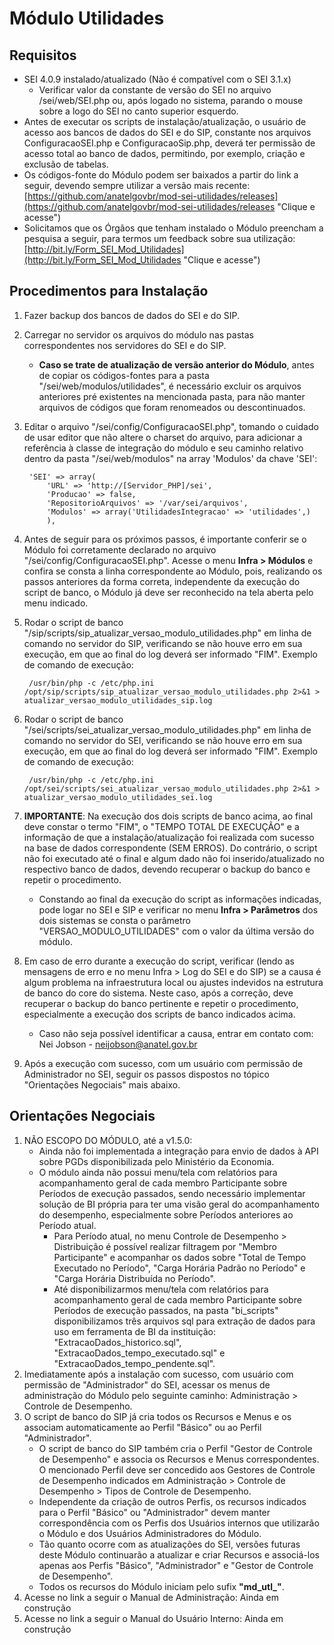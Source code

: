 # Módulo Utilidades

## Requisitos
- SEI 4.0.9 instalado/atualizado (Não é compatível com o SEI 3.1.x)
   - Verificar valor da constante de versão do SEI no arquivo /sei/web/SEI.php ou, após logado no sistema, parando o mouse sobre a logo do SEI no canto superior esquerdo.
- Antes de executar os scripts de instalação/atualização, o usuário de acesso aos bancos de dados do SEI e do SIP, constante nos arquivos ConfiguracaoSEI.php e ConfiguracaoSip.php, deverá ter permissão de acesso total ao banco de dados, permitindo, por exemplo, criação e exclusão de tabelas.
- Os códigos-fonte do Módulo podem ser baixados a partir do link a seguir, devendo sempre utilizar a versão mais recente: [https://github.com/anatelgovbr/mod-sei-utilidades/releases](https://github.com/anatelgovbr/mod-sei-utilidades/releases "Clique e acesse")
- Solicitamos que os Órgãos que tenham instalado o Módulo preencham a pesquisa a seguir, para termos um feedback sobre sua utilização: [http://bit.ly/Form_SEI_Mod_Utilidades](http://bit.ly/Form_SEI_Mod_Utilidades "Clique e acesse")

## Procedimentos para Instalação
1. Fazer backup dos bancos de dados do SEI e do SIP.
2. Carregar no servidor os arquivos do módulo nas pastas correspondentes nos servidores do SEI e do SIP.
   - **Caso se trate de atualização de versão anterior do Módulo**, antes de copiar os códigos-fontes para a pasta "/sei/web/modulos/utilidades", é necessário excluir os arquivos anteriores pré existentes na mencionada pasta, para não manter arquivos de códigos que foram renomeados ou descontinuados.
3. Editar o arquivo "/sei/config/ConfiguracaoSEI.php", tomando o cuidado de usar editor que não altere o charset do arquivo, para adicionar a referência à classe de integração do módulo e seu caminho relativo dentro da pasta "/sei/web/modulos" na array 'Modulos' da chave 'SEI':

		'SEI' => array(
			'URL' => 'http://[Servidor_PHP]/sei',
			'Producao' => false,
			'RepositorioArquivos' => '/var/sei/arquivos',
			'Modulos' => array('UtilidadesIntegracao' => 'utilidades',)
			),

4. Antes de seguir para os próximos passos, é importante conferir se o Módulo foi corretamente declarado no arquivo "/sei/config/ConfiguracaoSEI.php". Acesse o menu **Infra > Módulos** e confira se consta a linha correspondente ao Módulo, pois, realizando os passos anteriores da forma correta, independente da execução do script de banco, o Módulo já deve ser reconhecido na tela aberta pelo menu indicado.
5. Rodar o script de banco "/sip/scripts/sip_atualizar_versao_modulo_utilidades.php" em linha de comando no servidor do SIP, verificando se não houve erro em sua execução, em que ao final do log deverá ser informado "FIM". Exemplo de comando de execução:

		/usr/bin/php -c /etc/php.ini /opt/sip/scripts/sip_atualizar_versao_modulo_utilidades.php 2>&1 > atualizar_versao_modulo_utilidades_sip.log

6. Rodar o script de banco "/sei/scripts/sei_atualizar_versao_modulo_utilidades.php" em linha de comando no servidor do SEI, verificando se não houve erro em sua execução, em que ao final do log deverá ser informado "FIM". Exemplo de comando de execução:

		/usr/bin/php -c /etc/php.ini /opt/sei/scripts/sei_atualizar_versao_modulo_utilidades.php 2>&1 > atualizar_versao_modulo_utilidades_sei.log

7. **IMPORTANTE**: Na execução dos dois scripts de banco acima, ao final deve constar o termo "FIM", o "TEMPO TOTAL DE EXECUÇÃO" e a informação de que a instalação/atualização foi realizada com sucesso na base de dados correspondente (SEM ERROS). Do contrário, o script não foi executado até o final e algum dado não foi inserido/atualizado no respectivo banco de dados, devendo recuperar o backup do banco e repetir o procedimento.
   - Constando ao final da execução do script as informações indicadas, pode logar no SEI e SIP e verificar no menu **Infra > Parâmetros** dos dois sistemas se consta o parâmetro "VERSAO_MODULO_UTILIDADES" com o valor da última versão do módulo.
8. Em caso de erro durante a execução do script, verificar (lendo as mensagens de erro e no menu Infra > Log do SEI e do SIP) se a causa é algum problema na infraestrutura local ou ajustes indevidos na estrutura de banco do core do sistema. Neste caso, após a correção, deve recuperar o backup do banco pertinente e repetir o procedimento, especialmente a execução dos scripts de banco indicados acima.
	- Caso não seja possível identificar a causa, entrar em contato com: Nei Jobson - neijobson@anatel.gov.br
9. Após a execução com sucesso, com um usuário com permissão de Administrador no SEI, seguir os passos dispostos no tópico "Orientações Negociais" mais abaixo.

## Orientações Negociais
1. NÃO ESCOPO DO MÓDULO, até a v1.5.0: 
	- Ainda não foi implementada a integração para envio de dados à API sobre PGDs disponibilizada pelo Ministério da Economia.
	- O módulo ainda não possui menu/tela com relatórios para acompanhamento geral de cada membro Participante sobre Períodos de execução passados, sendo necessário implementar solução de BI própria para ter uma visão geral do acompanhamento do desempenho, especialmente sobre Períodos anteriores ao Período atual.
		- Para Período atual, no menu Controle de Desempenho > Distribuição é possível realizar filtragem por "Membro Participante" e acompanhar os dados sobre "Total de Tempo Executado no Período", "Carga Horária Padrão no Período" e "Carga Horária Distribuída no Período".
		- Até disponibilizarmos menu/tela com relatórios para acompanhamento geral de cada membro Participante sobre Períodos de execução passados, na pasta "bi_scripts" disponibilizamos três arquivos sql para extração de dados para uso em ferramenta de BI da instituição: "ExtracaoDados_historico.sql", "ExtracaoDados_tempo_executado.sql" e "ExtracaoDados_tempo_pendente.sql".
2. Imediatamente após a instalação com sucesso, com usuário com permissão de "Administrador" do SEI, acessar os menus de administração do Módulo pelo seguinte caminho: Administração > Controle de Desempenho.
3. O script de banco do SIP já cria todos os Recursos e Menus e os associam automaticamente ao Perfil "Básico" ou ao Perfil "Administrador".
	- O script de banco do SIP também cria o Perfil "Gestor de Controle de Desempenho" e associa os Recursos e Menus correspondentes. O mencionado Perfil deve ser concedido aos Gestores de Controle de Desempenho indicados em Administração > Controle de Desempenho > Tipos de Controle de Desempenho.
	- Independente da criação de outros Perfis, os recursos indicados para o Perfil "Básico" ou "Administrador" devem manter correspondência com os Perfis dos Usuários internos que utilizarão o Módulo e dos Usuários Administradores do Módulo.
	- Tão quanto ocorre com as atualizações do SEI, versões futuras deste Módulo continuarão a atualizar e criar Recursos e associá-los apenas aos Perfis "Básico", "Administrador" e "Gestor de Controle de Desempenho".
	- Todos os recursos do Módulo iniciam pelo sufix **"md_utl_"**.
4. Acesse no link a seguir o Manual de Administração: Ainda em construção
5. Acesse no link a seguir o Manual do Usuário Interno: Ainda em construção